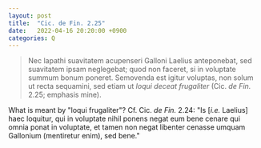 ```yaml
---
layout: post
title:  "Cic. de Fin. 2.25"
date:   2022-04-16 20:20:00 +0900
categories: Q
---
```

>Nec lapathi suavitatem acupenseri Galloni Laelius anteponebat, sed suavitatem ipsam neglegebat; quod non faceret, si in voluptate summum bonum poneret. Semovenda est igitur voluptas, non solum ut recta sequamini, sed etiam ut *loqui deceat frugaliter* (Cic. *de Fin.* 2.25; emphasis mine).

What is meant by "loqui frugaliter"? Cf. Cic. _de Fin._ 2.24: "Is [*i.e.* Laelius] haec loquitur, qui in voluptate nihil ponens negat eum bene cenare qui omnia ponat in voluptate, et tamen non negat libenter cenasse umquam Gallonium (mentiretur enim), sed bene."
